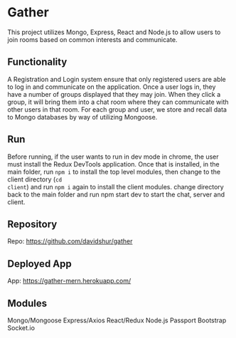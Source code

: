# Gather
This project utilizes Mongo, Express, React and Node.js to allow users to join rooms based on common interests and communicate.

## Functionality
A Registration and Login system ensure that only registered users are able to log in and communicate on the application.
Once a user logs in, they have a number of groups displayed that they may join.
When they click a group, it will bring them into a chat room where they can communicate with other users in that room.
For each group and user, we store and recall data to Mongo databases by way of utilizing Mongoose.

## Run
Before running, if the user wants to run in dev mode in chrome, the user must install the Redux DevTools application.
Once that is installed, in the main folder, run <code>npm i</code> to install the top level modules,
then change to the client directory (<code>cd client</code>) and run <code>npm i</code> again
to install the client modules. change directory back to the main folder and run npm start dev to start the chat, server and client.

## Repository
Repo: https://github.com/davidshur/gather

## Deployed App
App: https://gather-mern.herokuapp.com/

## Modules
Mongo/Mongoose
Express/Axios
React/Redux
Node.js
Passport
Bootstrap
Socket.io
